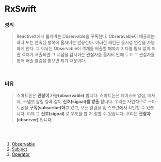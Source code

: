 RxSwift
=======

### 정의

> ReactiveX에서 옵저버는 Observable을 구독한다. Obseravable이 배출하는 하나 또는 연속된 항목에 옵저버는 반응한다. 이러한 패턴은 동시성 연산을 가능하게 한다. 그 이유는 Observable이 객체를 배출할 때까지 기다릴 필요 없이 어떤 객체가 배출되면 그 시점을 감시하는 관찰자를 옵저버 안에 두고 그 관찰자를 통해 배출 알림을 받으면 되기 때문이다.<br/>
<br/>

### 비유	

> 스마트폰은 **관찰이 가능(observable)** 합니다. 스마트폰은 페이스북 알림, 메세지, 스냅챗 알림 등과 같이 **신호(signal)를 방출** 합니다. 우리는 자연적으로 스마트폰을 **구독(subscribe)하고** 있고, 모든 알림을 홈 스크린에서 확인할 수 있습니다. 이제 그 **신호(signal)** 로 무엇을 할 지 정할 수 있습니다. 우리는 **관찰자 (observer)** 입니다.

<br/>

<br/>

1. [Observable](https://github.com/wjdgo813/RxSwift_Practice/blob/master/RxObservable/Observable.md)
2. [Subject](https://github.com/wjdgo813/RxSwift_Practice/blob/master/Subject.md)
3. [Operator](https://github.com/wjdgo813/RxSwift_Practice/blob/master/Operator.md)
